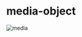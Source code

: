 # media-object

![media](https://user-images.githubusercontent.com/34385544/44477942-0090ef80-a5f1-11e8-92a1-4a98275eb859.png)
